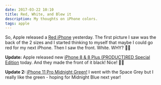 ```yaml
---
date: 2017-03-22 10:10
title: Red, White, and Blew it
description: My thoughts on iPhone colors.
tags: apple
---
```


So, Apple released a [Red iPhone](http://www.apple.com/shop/buy-iphone/special-edition-iphone-7) yesterday. The first picture I saw was the back of the 2 sizes and I started thinking to myself that maybe I could go red for my next iPhone. Then I saw the front. White. WHY? 
👎🏻

**Update:** Apple released new [iPhone 8 & 8 Plus (PRODUCT)RED Special Edition](https://www.apple.com/newsroom/2018/04/apple-introduces-iphone-8-and-iphone-8-plus-productred-special-edition/) today.  And they made the front of it black! Nice!
👍🏻

**Update 2:** [iPhone 11 Pro Midnight Green!](https://www.apple.com/iphone-11-pro/) I went with the Space Grey but I really like the green - hoping for Midnight Blue next year!
